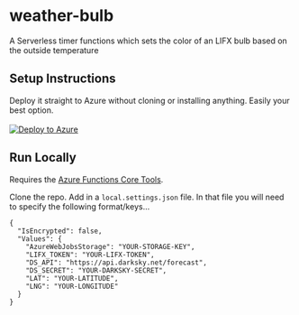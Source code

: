 # weather-bulb

A Serverless timer functions which sets the color of an LIFX bulb based on the outside temperature

## Setup Instructions

Deploy it straight to Azure without cloning or installing anything. Easily your best option.
<br><br>
[![Deploy to Azure](https://azuredeploy.net/deploybutton.png)](https://azuredeploy.net/)

## Run Locally

Requires the [Azure Functions Core Tools](https://docs.microsoft.com/azure/azure-functions/functions-run-local?WT.mc_id=devcloud-0000-buhollan).

Clone the repo. Add in a `local.settings.json` file. In that file you will need to specify the following format/keys...

```
{
  "IsEncrypted": false,
  "Values": {
    "AzureWebJobsStorage": "YOUR-STORAGE-KEY",
    "LIFX_TOKEN": "YOUR-LIFX-TOKEN",
    "DS_API": "https://api.darksky.net/forecast",
    "DS_SECRET": "YOUR-DARKSKY-SECRET",
    "LAT": "YOUR-LATITUDE",
    "LNG": "YOUR-LONGITUDE"
  }
}
```

